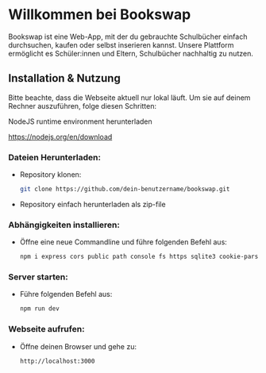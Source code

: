 # Willkommen bei Bookswap 

Bookswap ist eine Web-App, mit der du gebrauchte Schulbücher einfach durchsuchen, kaufen oder selbst inserieren kannst. Unsere Plattform ermöglicht es Schüler:innen und Eltern, Schulbücher nachhaltig zu nutzen.

## Installation & Nutzung

Bitte beachte, dass die Webseite aktuell nur lokal läuft. Um sie auf deinem Rechner auszuführen, folge diesen Schritten:

NodeJS runtime environment herunterladen

https://nodejs.org/en/download

### Dateien Herunterladen:
- Repository klonen:
  ```sh
  git clone https://github.com/dein-benutzername/bookswap.git
  ```
- Repository einfach herunterladen als zip-file

### Abhängigkeiten installieren:
- Öffne eine neue Commandline und führe folgenden Befehl aus:
  ```sh
  npm i express cors public path console fs https sqlite3 cookie-parser express-session crypto multer
  ```

### Server starten:
- Führe folgenden Befehl aus:
  ```sh
  npm run dev
  ```

### Webseite aufrufen:
- Öffne deinen Browser und gehe zu:
  ```
  http://localhost:3000
  ```
